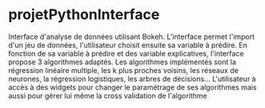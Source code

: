 # projetPythonInterface

Interface d'analyse de données utilisant Bokeh. L'interface permet l'import d'un jeu de données, l'utilisateur choisit ensuite sa variable à prédire. En fonction de sa variable à prédire et des variable explicatives, l'interface propose 3 algorithmes adaptés. Les algorithmes implémentés sont la régression linéaire multiple, les k plus proches voisins, les réseaux de neurones, la régression logistiques, les arbres de décisions... L'utilisateur à accès à des widgets pour changer le paramétrage de ses algorithmes mais aussi pour gérer lui même la cross validation de l'algorithme
